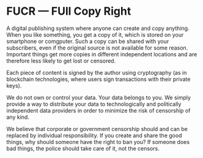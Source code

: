 # FUCR — FUll Copy Right

A digital publishing system where anyone can create and copy anything. When you like something, you get a copy of it, which is stored on your smartphone or comgputer. Such a copy can be shared with your subscribers, even if the original source is not available for some reason. Important things get more copies in different independent locations and are therefore less likely to get lost or censored.

Each piece of content is signed by the author using cryptography (as in blockchain technologies, where users sign transactions with their private keys).

We do not own or control your data. Your data belongs to you. We simply provide a way to distribute your data to technologically and politically independent data providers in order to minimize the risk of censorship of any kind.

We believe that corporate or government censorship should and can be replaced by individual responsibility. If you create and share the good things, why should someone have the right to ban you? If someone does bad things, the police should take care of it, not the censors.
